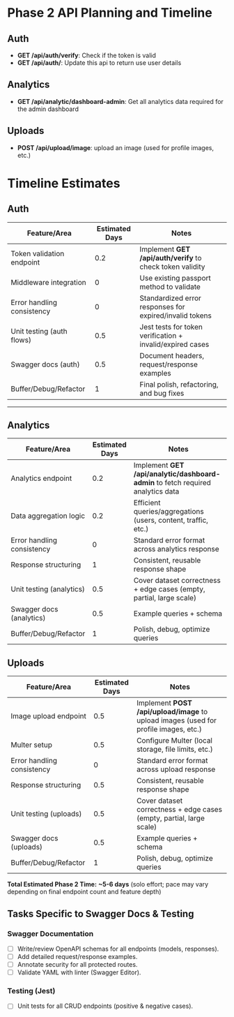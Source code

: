 # Phase 2 API Planning and Timeline

## Auth

- **GET /api/auth/verify**: Check if the token is valid
- **GET /api/auth/**: Update this api to return use user details

## Analytics

- **GET /api/analytic/dashboard-admin**: Get all analytics data required for the admin dashboard

## Uploads

- **POST /api/upload/image**: upload an image (used for profile images, etc.)

# Timeline Estimates

## Auth

| Feature/Area               | Estimated Days | Notes                                                      |
| -------------------------- | -------------- | ---------------------------------------------------------- |
| Token validation endpoint  | 0.2            | Implement **GET /api/auth/verify** to check token validity |
| Middleware integration     | 0              | Use existing passport method to validate                   |
| Error handling consistency | 0              | Standardized error responses for expired/invalid tokens    |
| Unit testing (auth flows)  | 0.5            | Jest tests for token verification + invalid/expired cases  |
| Swagger docs (auth)        | 0.5            | Document headers, request/response examples                |
| Buffer/Debug/Refactor      | 1              | Final polish, refactoring, and bug fixes                   |

---

## Analytics

| Feature/Area               | Estimated Days | Notes                                                                            |
| -------------------------- | -------------- | -------------------------------------------------------------------------------- |
| Analytics endpoint         | 0.2            | Implement **GET /api/analytic/dashboard-admin** to fetch required analytics data |
| Data aggregation logic     | 0.2            | Efficient queries/aggregations (users, content, traffic, etc.)                   |
| Error handling consistency | 0              | Standard error format across analytics response                                  |
| Response structuring       | 1              | Consistent, reusable response shape                                              |
| Unit testing (analytics)   | 0.5            | Cover dataset correctness + edge cases (empty, partial, large scale)             |
| Swagger docs (analytics)   | 0.5            | Example queries + schema                                                         |
| Buffer/Debug/Refactor      | 1              | Polish, debug, optimize queries                                                  |

## Uploads

| Feature/Area               | Estimated Days | Notes                                                                                 |
| -------------------------- | -------------- | ------------------------------------------------------------------------------------- |
| Image upload endpoint      | 0.5            | Implement **POST /api/upload/image** to upload images (used for profile images, etc.) |
| Multer setup               | 0.5            | Configure Multer (local storage, file limits, etc.)                                   |
| Error handling consistency | 0              | Standard error format across upload response                                          |
| Response structuring       | 0.5            | Consistent, reusable response shape                                                   |
| Unit testing (uploads)     | 0.5            | Cover dataset correctness + edge cases (empty, partial, large scale)                  |
| Swagger docs (uploads)     | 0.5            | Example queries + schema                                                              |
| Buffer/Debug/Refactor      | 1              | Polish, debug, optimize queries                                                       |

**Total Estimated Phase 2 Time:** **~5-6 days** (solo effort; pace may vary depending on final endpoint count and feature depth)

## Tasks Specific to Swagger Docs & Testing

### Swagger Documentation

- [ ] Write/review OpenAPI schemas for all endpoints (models, responses).
- [ ] Add detailed request/response examples.
- [ ] Annotate security for all protected routes.
- [ ] Validate YAML with linter (Swagger Editor).

### Testing (Jest)

- [ ] Unit tests for all CRUD endpoints (positive & negative cases).
